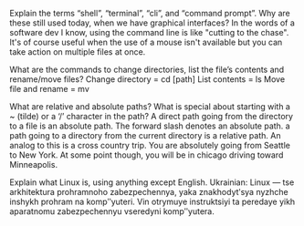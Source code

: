 Explain the terms “shell”, “terminal”, “cli”, and “command prompt”. Why are these still used today, when we have graphical interfaces?
In the words of a software dev I know, using the command line is like "cutting to the chase".  It's of course useful when the use of a mouse isn't available but you can take action on multiple files at once.  

What are the commands to change directories, list the file’s contents and rename/move files?
Change directory = cd [path]
List contents = ls
Move file and rename = mv

What are relative and absolute paths? What is special about starting with a ~ (tilde) or a ‘/’ character in the path?
A direct path going from the directory to a file is an absolute path. The forward slash denotes an absolute path.
a path going to a directory from the current directory is a relative path.
An analog to this is a cross country trip.  You are absolutely going from Seattle to New York.  At some point though, you will be in chicago driving toward Minneapolis.


Explain what Linux is, using anything except English.
Ukrainian:
Linux — tse arkhitektura prohramnoho zabezpechennya, yaka znakhodytʹsya nyzhche inshykh prohram na kompʺyuteri. Vin otrymuye instruktsiyi ta peredaye yikh aparatnomu zabezpechennyu vseredyni kompʺyutera.
